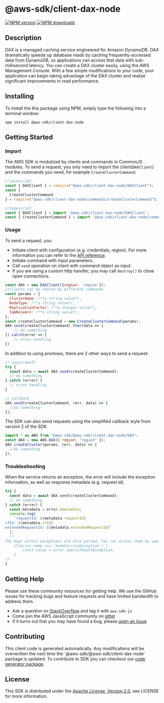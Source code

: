 # @aws-sdk/client-dax-node

[![NPM version](https://img.shields.io/npm/v/@aws-sdk/client-dax-node/preview.svg)](https://www.npmjs.com/package/@aws-sdk/client-dax-node)
[![NPM downloads](https://img.shields.io/npm/dm/@aws-sdk/client-dax-node.svg)](https://www.npmjs.com/package/@aws-sdk/client-dax-node)

## Description

<p>DAX is a managed caching service engineered for Amazon DynamoDB. DAX dramatically speeds up database reads by caching frequently-accessed data from DynamoDB, so applications can access that data with sub-millisecond latency. You can create a DAX cluster easily, using the AWS Management Console. With a few simple modifications to your code, your application can begin taking advantage of the DAX cluster and realize significant improvements in read performance.</p>

## Installing

To install the this package using NPM, simply type the following into a terminal window:

```
npm install @aws-sdk/client-dax-node
```

## Getting Started

### Import

The AWS SDK is modulized by clients and commands in CommonJS modules. To send a request, you only need to import the client(`DAXClient`) and the commands you need, for example `CreateClusterCommand`:

```javascript
//javascript
const { DAXClient } = require("@aws-sdk/client-dax-node/DAXClient");
const {
  CreateClusterCommand
} = require("@aws-sdk/client-dax-node/commands/CreateClusterCommand");
```

```javascript
//typescript
const { DAXClient } = import '@aws-sdk/client-dax-node/DAXClient';
const { CreateClusterCommand } = import '@aws-sdk/client-dax-node/commands/CreateClusterCommand';
```

### Usage

To send a request, you:

- Initiate client with configuration (e.g. credentials, region). For more information you can refer to the [API reference][].
- Initiate command with input parameters.
- Call `send` operation on client with command object as input.
- If you are using a custom http handler, you may call `destroy()` to close open connections.

```javascript
const dAX = new DAXClient({region: 'region'});
//clients can be shared by different commands
const params = {
  ClusterName: /**a string value*/,
  NodeType: /**a string value*/,
  ReplicationFactor: /**a integer value*/,
  IamRoleArn: /**a string value*/,
};
const createClusterCommand = new CreateClusterCommand(params);
dAX.send(createClusterCommand).then(data => {
    // do something
}).catch(error => {
    // error handling
})
```

In addition to using promises, there are 2 other ways to send a request:

```javascript
// async/await
try {
  const data = await dAX.send(createClusterCommand);
  // do something
} catch (error) {
  // error handling
}
```

```javascript
// callback
dAX.send(createClusterCommand, (err, data) => {
  //do something
});
```

The SDK can also send requests using the simplified callback style from version 2 of the SDK.

```javascript
import * as AWS from "@aws-sdk/@aws-sdk/client-dax-node/DAX";
const dAX = new AWS.DAX({ region: "region" });
dAX.createCluster(params, (err, data) => {
  //do something
});
```

### Troubleshooting

When the service returns an exception, the error will include the exception information, as well as response metadata (e.g. request id).

```javascript
try {
  const data = await dAX.send(createClusterCommand);
  // do something
} catch (error) {
  const metadata = error.$metadata;
  console.log(
    `requestId: ${metadata.requestId}
cfId: ${metadata.cfId}
extendedRequestId: ${metadata.extendedRequestId}`
  );
  /*
The keys within exceptions are also parsed. You can access them by specifying exception names:
    if(error.name === 'SomeServiceException') {
        const value = error.specialKeyInException;
    }
*/
}
```

## Getting Help

Please use these community resources for getting help. We use the GitHub issues for tracking bugs and feature requests and have limited bandwidth to address them.

- Ask a question on [StackOverflow](https://stackoverflow.com/questions/tagged/aws-sdk-js) and tag it with `aws-sdk-js`
- Come join the AWS JavaScript community on [gitter](https://gitter.im/aws/aws-sdk-js-v3)
- If it turns out that you may have found a bug, please [open an issue](https://github.com/aws/aws-sdk-js-v3/issues)

## Contributing

This client code is generated automatically. Any modifications will be overwritten the next time the `@aws-sdk/@aws-sdk/client-dax-node' package is updated. To contribute to SDK you can checkout our [code generator package][].

## License

This SDK is distributed under the
[Apache License, Version 2.0](http://www.apache.org/licenses/LICENSE-2.0),
see LICENSE for more information.

[code generator package]: https://github.com/aws/aws-sdk-js-v3/tree/master/packages/service-types-generator
[api reference]: https://docs.aws.amazon.com/AWSJavaScriptSDK/latest/

